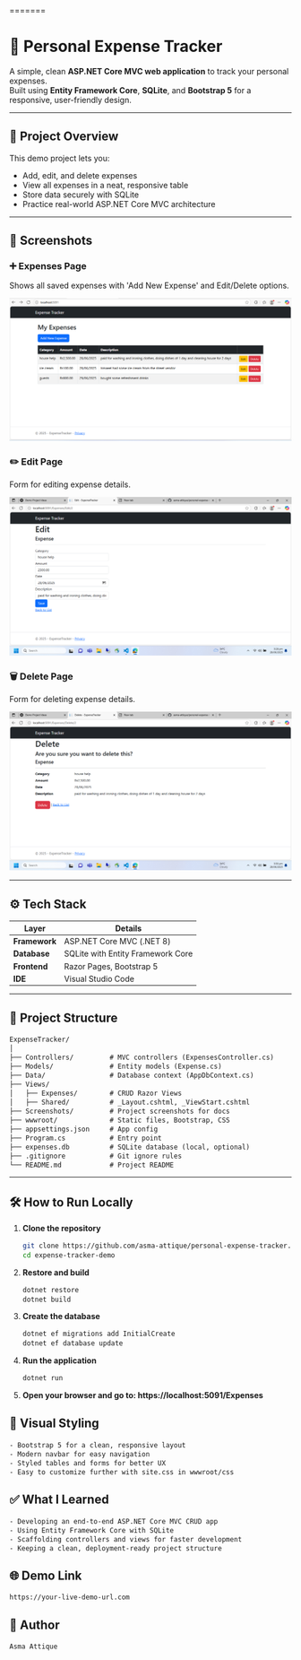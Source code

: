 =======
# 💸 Personal Expense Tracker

A simple, clean **ASP.NET Core MVC web application** to track your personal expenses.  
Built using **Entity Framework Core**, **SQLite**, and **Bootstrap 5** for a responsive, user-friendly design.

---

## 🚀 Project Overview

This demo project lets you:
- Add, edit, and delete expenses
- View all expenses in a neat, responsive table
- Store data securely with SQLite
- Practice real-world ASP.NET Core MVC architecture

---

## 📸 Screenshots

### ➕ Expenses Page
Shows all saved expenses with 'Add New Expense' and Edit/Delete options.

![Expenses](Screenshots/MainScreen.png)

### ✏️ Edit Page 
Form for editing expense details.

![Edit](Screenshots/EditScreen.png)

### 🗑️ Delete Page
Form for deleting expense details.

![Delete](Screenshots/DeleteScreen.png)

---

## ⚙️ Tech Stack

| Layer        | Details                                |
|--------------|----------------------------------------|
| **Framework**| ASP.NET Core MVC (.NET 8)              |
| **Database** | SQLite with Entity Framework Core      |
| **Frontend** | Razor Pages, Bootstrap 5               |
| **IDE**      | Visual Studio Code                     |

---

## 📂 Project Structure

```plaintext
ExpenseTracker/
│
├── Controllers/         # MVC controllers (ExpensesController.cs)
├── Models/              # Entity models (Expense.cs)
├── Data/                # Database context (AppDbContext.cs)
├── Views/
│   ├── Expenses/        # CRUD Razor Views
│   ├── Shared/          # _Layout.cshtml, _ViewStart.cshtml
├── Screenshots/         # Project screenshots for docs
├── wwwroot/             # Static files, Bootstrap, CSS
├── appsettings.json     # App config
├── Program.cs           # Entry point
├── expenses.db          # SQLite database (local, optional)
├── .gitignore           # Git ignore rules
└── README.md            # Project README
```
---

## 🛠️ How to Run Locally

1. **Clone the repository**

   ```bash
   git clone https://github.com/asma-attique/personal-expense-tracker.git
   cd expense-tracker-demo

2. **Restore and build**

   ```bash
   dotnet restore
   dotnet build

3. **Create the database**

   ```bash
   dotnet ef migrations add InitialCreate
   dotnet ef database update

4. **Run the application**

   ```bash
   dotnet run

5. **Open your browser and go to: https://localhost:5091/Expenses**

## 🎨 Visual Styling
    - Bootstrap 5 for a clean, responsive layout
    - Modern navbar for easy navigation
    - Styled tables and forms for better UX
    - Easy to customize further with site.css in wwwroot/css

## ✅ What I Learned
    - Developing an end-to-end ASP.NET Core MVC CRUD app
    - Using Entity Framework Core with SQLite
    - Scaffolding controllers and views for faster development
    - Keeping a clean, deployment-ready project structure

## 🌐 Demo Link 
    https://your-live-demo-url.com

## 👤 Author
    Asma Attique
